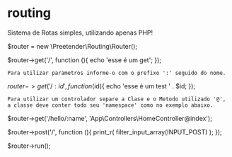 # routing

Sistema de Rotas simples, utilizando apenas PHP!

$router = new \Preetender\Routing\Router();

$router->get('/', function (){ echo 'esse é um get'; });

`Para utilizar parametros informe-o com o prefixo ':' seguido do nome. `

$router->get('/:id', function ($id){ echo 'esse é um test ' . $id; });

`Para utilizar um controlador separe a Clase e o Metodo utilizado '@', a classe deve conter todo seu 'namespace' como no exemplo abaixo. `

$router->get('/hello/:name', 'App\\Controllers\\HomeController@index');

$router->post('/', function (){
    print_r( filter_input_array(INPUT_POST) );
});

$router->run();
